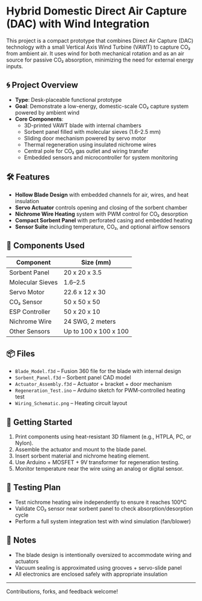 # Hybrid Domestic Direct Air Capture (DAC) with Wind Integration

This project is a compact prototype that combines Direct Air Capture (DAC) technology with a small Vertical Axis Wind Turbine (VAWT) to capture CO₂ from ambient air. It uses wind for both mechanical rotation and as an air source for passive CO₂ absorption, minimizing the need for external energy inputs.

## 🌀 Project Overview

- **Type**: Desk-placeable functional prototype
- **Goal**: Demonstrate a low-energy, domestic-scale CO₂ capture system powered by ambient wind
- **Core Components**:
  - 3D-printed VAWT blade with internal chambers
  - Sorbent panel filled with molecular sieves (1.6–2.5 mm)
  - Sliding door mechanism powered by servo motor
  - Thermal regeneration using insulated nichrome wires
  - Central pole for CO₂ gas outlet and wiring transfer
  - Embedded sensors and microcontroller for system monitoring

## 🛠️ Features

- **Hollow Blade Design** with embedded channels for air, wires, and heat insulation
- **Servo Actuator** controls opening and closing of the sorbent chamber
- **Nichrome Wire Heating** system with PWM control for CO₂ desorption
- **Compact Sorbent Panel** with perforated casing and embedded heating
- **Sensor Suite** including temperature, CO₂, and optional airflow sensors

## 🔧 Components Used

| Component        | Size (mm)       |
|------------------|-----------------|
| Sorbent Panel    | 20 x 20 x 3.5    |
| Molecular Sieves | 1.6–2.5          |
| Servo Motor      | 22.6 x 12 x 30   |
| CO₂ Sensor       | 50 x 50 x 50     |
| ESP Controller   | 50 x 20 x 10     |
| Nichrome Wire    | 24 SWG, 2 meters |
| Other Sensors    | Up to 100 x 100 x 100 |

## 📦 Files

- `Blade_Model.f3d` – Fusion 360 file for the blade with internal design
- `Sorbent_Panel.f3d` – Sorbent panel CAD model
- `Actuator_Assembly.f3d` – Actuator + bracket + door mechanism
- `Regeneration_Test.ino` – Arduino sketch for PWM-controlled heating test
- `Wiring_Schematic.png` – Heating circuit layout

## 🚀 Getting Started

1. Print components using heat-resistant 3D filament (e.g., HTPLA, PC, or Nylon).
2. Assemble the actuator and mount to the blade panel.
3. Insert sorbent material and nichrome heating element.
4. Use Arduino + MOSFET + 9V transformer for regeneration testing.
5. Monitor temperature near the wire using an analog or digital sensor.

## 🧪 Testing Plan

- Test nichrome heating wire independently to ensure it reaches 100°C
- Validate CO₂ sensor near sorbent panel to check absorption/desorption cycle
- Perform a full system integration test with wind simulation (fan/blower)

## 📌 Notes

- The blade design is intentionally oversized to accommodate wiring and actuators
- Vacuum sealing is approximated using grooves + servo-slide panel
- All electronics are enclosed safely with appropriate insulation

---

Contributions, forks, and feedback welcome!
